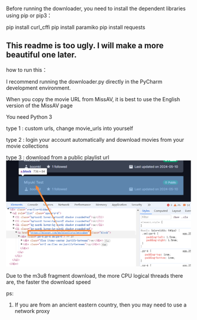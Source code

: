 Before running the downloader, you need to install the dependent libraries using pip or pip3：

pip install curl_cffi 
pip install paramiko 
pip install requests 

This readme is too ugly. I will make a more beautiful one later.
------------------------------------------------------------------------------------------------

how to run this：

I recommend running the downloader.py directly in the PyCharm development environment. 

When you copy the movie URL from MissAV, it is best to use the English version of the MissAV page

You need Python 3

type 1 : custom urls, change movie_urls into yourself

type 2 : login your account automatically and download movies from your movie collections

type 3 : download from a public playlist url
![public_playlist_url.png](public_playlist_url.png)

Due to the m3u8 fragment download, the more CPU logical threads there are, the faster the download speed

ps: 

1. If you are from an ancient eastern country, then you may need to use a network proxy
